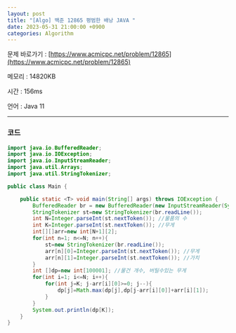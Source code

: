 ```yaml
---
layout: post
title: "[Algo] 백준 12865 평범한 배낭 JAVA "
date: 2023-05-31 21:00:00 +0900
categories: Algorithm
---
```


문제 바로가기 : [https://www.acmicpc.net/problem/12865](https://www.acmicpc.net/problem/12865)

메모리 : 14820KB

시간 : 156ms

언어 : Java 11

---

### 코드

```java
import java.io.BufferedReader;
import java.io.IOException;
import java.io.InputStreamReader;
import java.util.Arrays;
import java.util.StringTokenizer;

public class Main {

	public static <T> void main(String[] args) throws IOException {
		BufferedReader br = new BufferedReader(new InputStreamReader(System.in));
		StringTokenizer st=new StringTokenizer(br.readLine());
		int N=Integer.parseInt(st.nextToken()); //물품의 수
		int K=Integer.parseInt(st.nextToken()); //무게
		int[][]arr=new int[N+1][2];
		for(int n=1; n<=N; n++){
			st=new StringTokenizer(br.readLine());
			arr[n][0]=Integer.parseInt(st.nextToken()); //무게
			arr[n][1]=Integer.parseInt(st.nextToken()); //가치
		}
		int []dp=new int[100001]; //물건 개수, 버틸수있는 무게
		for(int i=1; i<=N; i++){
			for(int j=K; j-arr[i][0]>=0; j--){
				dp[j]=Math.max(dp[j],dp[j-arr[i][0]]+arr[i][1]);
			}
		}
		System.out.println(dp[K]);
	}
}
```
